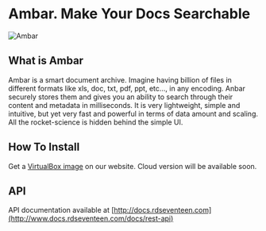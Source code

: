 # Ambar. Make Your Docs Searchable

![Ambar](http://ambar.rdseventeen.com/img/ambar-demo-image.png)

## What is Ambar

Ambar is a smart document archive. Imagine having billion of files in different formats like xls, doc, txt, pdf, ppt, etc..., in any encoding. Anbar securely stores them and gives you an ability to search through their content and metadata in milliseconds. It is very lightweight, simple and intuitive, but yet very fast and powerful in terms of data amount and scaling. All the rocket-science is hidden behind the simple UI.

## How To Install
Get a [VirtualBox image](http://ambar.rdseventeen.com/) on our website. Cloud version will be available soon.

## API

API documentation available at [http://docs.rdseventeen.com](http://www.docs.rdseventeen.com/docs/rest-api)




